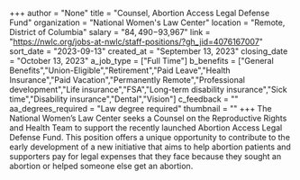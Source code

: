 +++
author = "None"
title = "Counsel, Abortion Access Legal Defense Fund"
organization = "National Women's Law Center"
location = "Remote, District of Columbia"
salary = "$84,490-$93,967"
link = "https://nwlc.org/jobs-at-nwlc/staff-positions/?gh_jid=4076167007"
sort_date = "2023-09-13"
created_at = "September 13, 2023"
closing_date = "October 13, 2023"
a_job_type = ["Full Time"]
b_benefits = ["General Benefits","Union-Eligible","Retirement","Paid Leave","Health Insurance","Paid Vacation","Permanently Remote","Professional development","Life insurance","FSA","Long-term disability insurance","Sick time","Disability insurance","Dental","Vision"]
c_feedback = ""
aa_degrees_required = "Law degree required"
thumbnail = ""
+++
The National Women’s Law Center seeks a Counsel on the Reproductive Rights and Health Team to support the recently launched Abortion Access Legal Defense Fund. This position offers a unique opportunity to contribute to the early development of a new initiative that aims to help abortion patients and supporters pay for legal expenses that they face because they sought an abortion or helped someone else get an abortion.